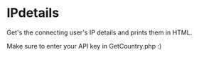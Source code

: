 # IPdetails
Get's the connecting user's IP details and prints them in HTML.

Make sure to enter your API key in GetCountry.php :)
